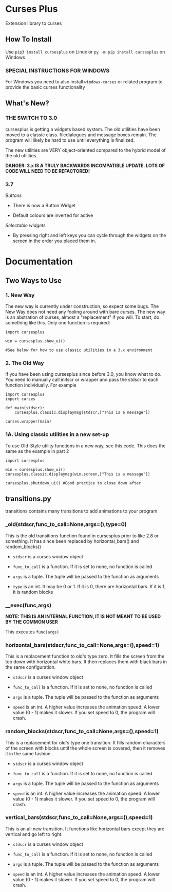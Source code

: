 # Curses Plus
Extension library to curses

## How To Install
Use ```pip3 install cursesplus```
on Linux or ```py -m pip install cursesplus```
on Windows

### SPECIAL INSTRUCTIONS FOR WINDOWS

For Windows you need to also install ```windows-curses``` or related program
to provide the basic curses functionality

## What's New?

### THE SWITCH TO 3.0

cursesplus is getting a widgets based system. The old utilities have been moved to a classic class. filedialogues and message boxes remain. The program will likely be hard to use until everything is finalized.

The new utilities are VERY object-oriented compared to the hybrid model of the old utilities.

**DANGER: 3.x IS A TRULY BACKWARDS INCOMPATIBLE UPDATE. LOTS OF CODE WILL NEED TO BE REFACTORED!**

### 3.7

*Buttons*

- There is now a Button Widget

- Default colours are inverted for active

*Selectable widgets*

- By pressing right and left keys you can cycle through the widgets on the screen in the order you placed them in.

# Documentation

## Two Ways to Use

### 1. New Way

The new way is currently under construction, so expect some bugs. The New Way does not need any fooling around with bare curses. The new way is an abstration of curses, almost a "replacement" if you will. To start, do something like this. Only one function is required:

```
import cursesplus

win = cursesplus.show_ui()

#See below for how to use classic utilities in a 3.x environment
```

### 2. The Old Way

If you have been using cursesplus since before 3.0, you know what to do. You need to manually call initscr or wrapper and pass the stdscr to each function individually. For example
```
import cursesplus
import curses

def main(stdscr):
    cursesplus.classic.displaymsg(stdscr,["This is a message"])

curses.wrapper(main)
```

### 1A. Using classic utilities in a new set-up

To use Old-Style utility functions in a new way, see this code. This does the same as the example in part 2
```
import cursesplus

win = cursesplus.show_ui()
cursesplus.classic.displaymsg(win.screen,["This is a message"])

cursesplus.shutdown_ui() #Good practice to close down after
```

## transitions.py

transitions contains many transitions to add animations to your program

### _old(stdscr,func_to_call=None,args=(),type=0)

This is the old transitions function found in cursesplus prior to like 2.8 or something. It has since been replaced by horizontal_bars() and random_blocks()

- `stdscr` is a curses window object

- `func_to_call` is a function. If it is set to none, no function is called

- `args` is a tuple. The tuple will be passed to the function as arguments

- `type` is an int. It may be 0 or 1. If it is 0, there are horizontal bars. If it is 1, it is random blocks

### __exec(func,args)

**NOTE: THIS IS AN INTERNAL FUNCTION, IT IS NOT MEANT TO BE USED BY THE COMMON USER**

This executes `func(args)`

### horizontal_bars(stdscr,func_to_call=None,args=(),speed=1)

This is a replacement function to old's type zero. It fills the screen from the top down with horizontal white bars. It then replaces them with black bars in the same configuration.

- `stdscr` is a curses window object

- `func_to_call` is a function. If it is set to none, no function is called

- `args` is a tuple. The tuple will be passed to the function as arguments

- `speed` is an int. A higher value increases the animation speed. A lower value (0 - 1) makes it slower. If you set speed to 0, the program will crash.

### random_blocks(stdscr,func_to_call=None,args=(),speed=1)

This is a replacement for old's type one transition. It fills random characters of the screen with blocks until the whole screen is covered, then it removes it in the same fashion.

- `stdscr` is a curses window object

- `func_to_call` is a function. If it is set to none, no function is called

- `args` is a tuple. The tuple will be passed to the function as arguments

- `speed` is an int. A higher value increases the animation speed. A lower value (0 - 1) makes it slower. If you set speed to 0, the program will crash.

### vertical_bars(stdscr,func_to_call=None,args=(),speed=1)

This is an all new transition. It functions like horizontal bars except they are vertical and go left to right.

- `stdscr` is a curses window object

- `func_to_call` is a function. If it is set to none, no function is called

- `args` is a tuple. The tuple will be passed to the function as arguments

- `speed` is an int. A higher value increases the animation speed. A lower value (0 - 1) makes it slower. If you set speed to 0, the program will crash.
